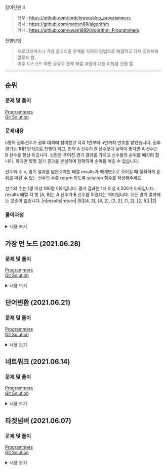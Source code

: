 참여인원 4
> 잡부 : https://github.com/lordchiwoo/algo_programmers  
> 강서 : https://github.com/mertyn88/algorithm  
> 가니 : https://github.com/kwan1989/algorithm_Programmers

진행방법
> 프로그래머스나 기타 알고리즘 문제를 각자의 방법으로 해결하고 각자 깃허브에 업로드 함.  
> 이후 디스코드 화면 공유로 문제 해결 과정에 대한 리뷰를 진행 함. 

---

## 순위
### 문제 및 풀이
[Programmers]()  
[Git Solution]()  

### 문제내용
n명의 권투선수가 권투 대회에 참여했고 각각 1번부터 n번까지 번호를 받았습니다.
권투 경기는 1대1 방식으로 진행이 되고, 만약 A 선수가 B 선수보다 실력이 좋다면 A 선수는 B 선수를 항상 이깁니다.
심판은 주어진 경기 결과를 가지고 선수들의 순위를 매기려 합니다.
하지만 몇몇 경기 결과를 분실하여 정확하게 순위를 매길 수 없습니다.

선수의 수 n, 경기 결과를 담은 2차원 배열 results가 매개변수로 주어질 때
정확하게 순위를 매길 수 있는 선수의 수를 return 하도록 solution 함수를 작성해주세요.

선수의 수는 1명 이상 100명 이하입니다.
경기 결과는 1개 이상 4,500개 이하입니다.
results 배열 각 행 [A, B]는 A 선수가 B 선수를 이겼다는 의미입니다.
모든 경기 결과에는 모순이 없습니다.
|n|results|return|
|5|[[4, 3], [4, 2], [3, 2], [1, 2], [2, 5]]||2|  

### 풀이과정

<details markdown="1">
<summary>내용 보기</summary>


</details>


## 가장 먼 노드 (2021.06.28)  
### 문제 및 풀이  
[Programmers](https://programmers.co.kr/learn/courses/30/lessons/49189)  
[Git Solution]()  
<details markdown="1">
<summary>내용 보기</summary>
### 풀이과정

</details>


## 단어변환 (2021.06.21)  
### 문제 및 풀이  
[Programmers](https://programmers.co.kr/learn/courses/30/lessons/43163)  
[Git Solution]()  
<details markdown="1">
<summary>내용 보기</summary>

</details>


## 네트워크 (2021.06.14)  
### 문제 및 풀이
[Programmers](https://programmers.co.kr/learn/courses/30/lessons/43162)  
[Git Solution]()  
<details markdown="1">
<summary>내용 보기</summary>

</details>


## 타겟넘버 (2021.06.07)  
### 문제 및 풀이
[Programmers](https://programmers.co.kr/learn/courses/30/lessons/43165)  
[Git Solution]()  
<details markdown="1">
<summary>내용 보기</summary>

</details>

